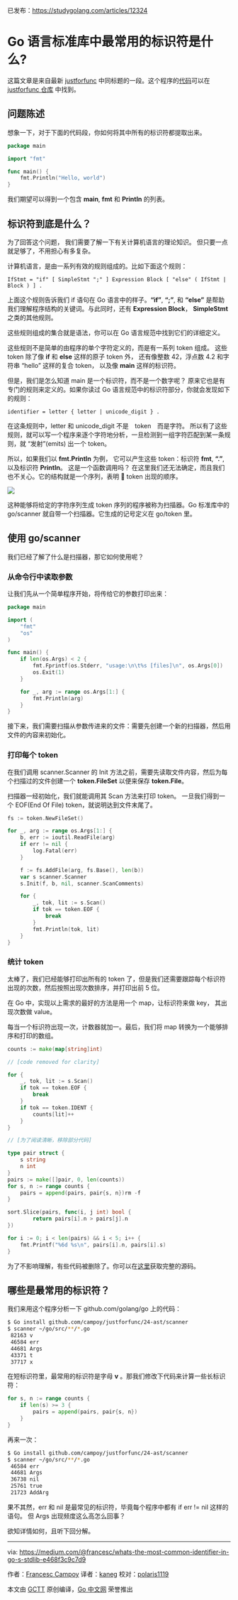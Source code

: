 已发布：https://studygolang.com/articles/12324

# Go 语言标准库中最常用的标识符是什么?

这篇文章是来自最新 [justforfunc](http://justforfunc.com/) 中同标题的一段。这个程序的[代码](https://github.com/campoy/justforfunc/blob/master/24-go-scanner/main.go)可以在 [justforfunc 仓库](https://github.com/campoy/justforfunc) 中找到。

## 问题陈述

想象一下，对于下面的代码段，你如何将其中所有的标识符都提取出来。

```go
package main

import "fmt"

func main() {
	fmt.Println("Hello, world")
}
```

我们期望可以得到一个包含 **main**, **fmt** 和 **Println** 的列表。

## 标识符到底是什么？

为了回答这个问题， 我们需要了解一下有关计算机语言的理论知识。 但只要一点就足够了，不用担心有多复杂。

计算机语言，是由一系列有效的规则组成的。比如下面这个规则：

```
IfStmt = "if" [ SimpleStmt ";" ] Expression Block [ "else" ( IfStmt | Block ) ] .
```

上面这个规则告诉我们 if 语句在 Go 语言中的样子。**“if”**, **“;”**, 和 **“else”** 是帮助我们理解程序结构的关键词。与此同时，还有 **Expression Block**， **SimpleStmt** 之类的其他规则。

这些规则组成的集合就是语法，你可以在 Go 语言规范中找到它们的详细定义。

这些规则不是简单的由程序的单个字符定义的，而是有一系列 token 组成。 这些 token 除了像 **if** 和 **else** 这样的原子 token 外， 还有像整数 42，浮点数 4.2 和字符串 “hello” 这样的复合 token， 以及像 **main** 这样的标识符。

但是，我们是怎么知道 main 是一个标识符，而不是一个数字呢？ 原来它也是有专门的规则来定义的。如果你读过 Go 语言规范中的标识符部分，你就会发现如下的规则：
```
identifier = letter { letter | unicode_digit } .
```

在这条规则中，letter 和 unicode_digit 不是　token　而是字符。 所以有了这些规则，就可以写一个程序来逐个字符地分析，一旦检测到一组字符匹配到某一条规则，就 “发射”(emits) 出一个 token。

所以，如果我们以 **fmt.Println** 为例， 它可以产生这些 token：标识符 **fmt**, **“.”**, 以及标识符 **Println**。 这是一个函数调用吗？ 在这里我们还无法确定，而且我们也不关心。它的结构就是一个序列，表明  token 出现的顺序。

![](https://raw.githubusercontent.com/studygolang/gctt-images/master/most-common-identifier/1.png)

这种能够将给定的字符序列生成 token 序列的程序被称为扫描器。Go 标准库中的 go/scanner 就自带一个扫描器。它生成的记号定义在 go/token 里。

## 使用 go/scanner

我们已经了解了什么是扫描器，那它如何使用呢？

### 从命令行中读取参数

让我们先从一个简单程序开始，将传给它的参数打印出来：

```go
package main

import (
	"fmt"
	"os"
)

func main() {
	if len(os.Args) < 2 {
		fmt.Fprintf(os.Stderr, "usage:\n\t%s [files]\n", os.Args[0])
		os.Exit(1)
	}

	for _, arg := range os.Args[1:] {
		fmt.Println(arg)
	}
}
```

接下来，我们需要扫描从参数传进来的文件：需要先创建一个新的扫描器，然后用文件的内容来初始化。

### 打印每个 token

在我们调用 scanner.Scanner 的 Init 方法之前，需要先读取文件内容，然后为每个扫描过的文件创建一个 **token.FileSet** 以便来保存 **token.File**。

扫描器一经初始化，我们就能调用其 Scan 方法来打印 token。 一旦我们得到一个 EOF(End Of File) token，就说明达到文件末尾了。

```go
fs := token.NewFileSet()

for _, arg := range os.Args[1:] {
	b, err := ioutil.ReadFile(arg)
	if err != nil {
		log.Fatal(err)
	}

	f := fs.AddFile(arg, fs.Base(), len(b))
	var s scanner.Scanner
	s.Init(f, b, nil, scanner.ScanComments)

	for {
		_, tok, lit := s.Scan()
		if tok == token.EOF {
			break
		}
		fmt.Println(tok, lit)
	}
}
```

### 统计 token

太棒了，我们已经能够打印出所有的 token 了，但是我们还需要跟踪每个标识符出现的次数，然后按照出现次数排序，并打印出前 5 位。

在 Go 中，实现以上需求的最好的方法是用一个 map，让标识符来做 key， 其出现次数做 value。

每当一个标识符出现一次，计数器就加一。最后，我们将 map 转换为一个能够排序和打印的数组。

```go
counts := make(map[string]int)

// [code removed for clarity]

for {
	_, tok, lit := s.Scan()
	if tok == token.EOF {
		break
	}
	if tok == token.IDENT {
		counts[lit]++
	}
}

// [为了阅读清晰，移除部分代码]

type pair struct {
	s string
	n int
}
pairs := make([]pair, 0, len(counts))
for s, n := range counts {
	pairs = append(pairs, pair{s, n})rm -f
}

sort.Slice(pairs, func(i, j int) bool {
		return pairs[i].n > pairs[j].n
})

for i := 0; i < len(pairs) && i < 5; i++ {
	fmt.Printf("%6d %s\n", pairs[i].n, pairs[i].s)
}
```
为了不影响理解，有些代码被删除了。你可以在[这里](https://github.com/campoy/justforfunc/blob/master/24-go-scanner/main.go)获取完整的源码。

## 哪些是最常用的标识符？

我们来用这个程序分析一下 github.com/golang/go 上的代码：

```bash
$ Go install github.com/campoy/justforfunc/24-ast/scanner
$ scanner ~/go/src/**/*.go
 82163 v
 46584 err
 44681 Args
 43371 t
 37717 x
```

在短标识符里，最常用的标识符是字母 **v** 。那我们修改下代码来计算一些长标识符：

```go
for s, n := range counts {
	if len(s) >= 3 {
		pairs = append(pairs, pair{s, n})
	}
}
```

再来一次：

```bash
$ Go install github.com/campoy/justforfunc/24-ast/scanner
$ scanner ~/go/src/**/*.go
 46584 err
 44681 Args
 36738 nil
 25761 true
 21723 AddArg
```

果不其然，err 和 nil 是最常见的标识符，毕竟每个程序中都有 if err != nil 这样的语句。 但 Args 出现频度这么高怎么回事？

欲知详情如何，且听下回分解。

---

via: https://medium.com/@francesc/whats-the-most-common-identifier-in-go-s-stdlib-e468f3c9c7d9

作者：[Francesc Campoy](https://medium.com/@francesc)
译者：[kaneg](https://github.com/kaneg)
校对：[polaris1119](https://github.com/polaris1119)

本文由 [GCTT](https://github.com/studygolang/GCTT) 原创编译，[Go 中文网](https://studygolang.com/) 荣誉推出
